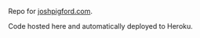 Repo for [joshpigford.com](http://joshpigford.com).

Code hosted here and automatically deployed to Heroku.
